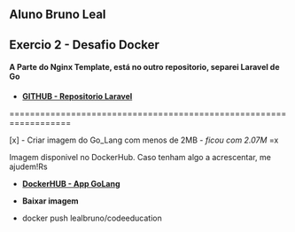 ## Aluno Bruno Leal

## Exercio 2 - Desafio Docker

#### A Parte do Nginx Template, está no outro repositorio, separei Laravel de Go 
- **[GITHUB - Repositorio Laravel](https://github.com/calhau/micro-laravel)**  

==================================================================

[x] - Criar imagem do Go_Lang com menos de 2MB - *ficou com 2.07M* =x  

Imagem disponivel no DockerHub.
Caso tenham algo a acrescentar, me ajudem!Rs  

- **[DockerHUB - App GoLang](https://hub.docker.com/repository/docker/lealbruno/codeeducation)**  

- **Baixar imagem**   
- docker push lealbruno/codeeducation  
